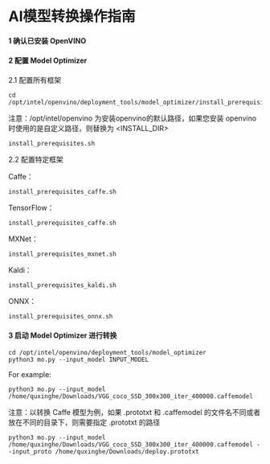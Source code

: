 # AI模型转换操作指南

#### 1 确认已安装 OpenVINO

#### 2 配置 Model Optimizer

2.1 配置所有框架

```shell
cd /opt/intel/openvino/deployment_tools/model_optimizer/install_prerequisites
```

注意：/opt/intel/openvino 为安装openvino的默认路径，如果您安装 openvino 时使用的是自定义路径，则替换为 <INSTALL_DIR>

```shell
install_prerequisites.sh
```

2.2 配置特定框架

Caffe：

```shell
install_prerequisites_caffe.sh
```

TensorFlow：

```shell
install_prerequisites_caffe.sh
```

MXNet：

```shell
install_prerequisites_mxnet.sh
```

Kaldi：

```shell
install_prerequisites_kaldi.sh
```

ONNX：

```shell
install_prerequisites_onnx.sh
```

#### 3 启动 Model Optimizer 进行转换

```shell
cd /opt/intel/openvino/deployment_tools/model_optimizer
python3 mo.py --input_model INPUT_MODEL
```

For example:

```shell
python3 mo.py --input_model /home/quxinghe/Downloads/VGG_coco_SSD_300x300_iter_400000.caffemodel
```

注意：以转换 Caffe 模型为例，如果 .prototxt 和 .caffemodel 的文件名不同或者放在不同的目录下，则需要指定 .prototxt 的路径

```shell
python3 mo.py --input_model /home/quxinghe/Downloads/VGG_coco_SSD_300x300_iter_400000.caffemodel --input_proto /home/quxinghe/Downloads/deploy.prototxt
```

